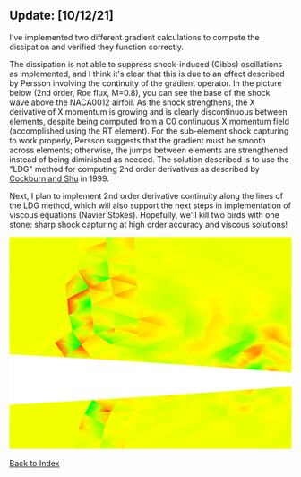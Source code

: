 ## Update: [10/12/21]
I've implemented two different gradient calculations to compute the dissipation and verified they function correctly.

The dissipation is not able to suppress shock-induced (Gibbs) oscillations as implemented, and I think it's clear that this is
due to an effect described by Persson involving the continuity of the gradient operator. In the picture below (2nd order, Roe
flux, M=0.8), you can see the base of the shock wave above the NACA0012 airfoil. As the shock strengthens, the X derivative of
X momentum is growing and is clearly discontinuous between elements, despite being computed from a C0 continuous X momentum
field (accomplished using the RT element). For the sub-element shock capturing to work properly, Persson suggests that the
gradient must be smooth across elements; otherwise, the jumps between elements are strengthened instead of being diminished as
needed. The solution described is to use the "LDG" method for computing 2nd order derivatives as described by [Cockburn and
Shu](../research/filters_and_flux_limiters/cockburn-shu-LDG-second-order-terms.pdf) in 1999.

Next, I plan to implement 2nd order derivative continuity along the lines of the LDG method, which will also support the next
steps in implementation of viscous equations (Navier Stokes). Hopefully, we'll kill two birds with one stone: sharp shock
capturing at high order accuracy and viscous solutions!

![](../images/discontinuous-gradient-in-shock.PNG)


[Back to Index](../NOTES_Index.md)
